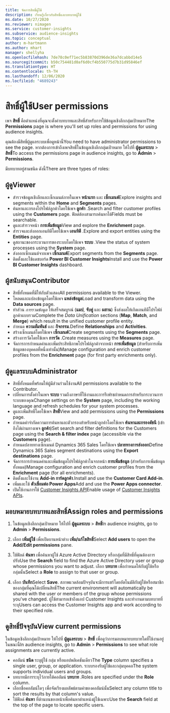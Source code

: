 ```yaml
---
title: จัดการสิทธิ์ผู้ใช้
description: เรียนรู้เกี่ยวกับสิทธิ์และบทบาทผู้ใช้
ms.date: 10/27/2020
ms.reviewer: nimagen
ms.service: customer-insights
ms.subservice: audience-insights
ms.topic: conceptual
author: m-hartmann
ms.author: mhart
manager: shellyha
ms.openlocfilehash: 7de78c0ef71ec5b83870d396de36a7dcabbd14e5
ms.sourcegitcommit: b50c754481d0af6d0cf4b550775d7b31d95846ef
ms.translationtype: HT
ms.contentlocale: th-TH
ms.lasthandoff: 12/06/2020
ms.locfileid: "4689243"
---
```

# <a name="user-permissions"></a><span data-ttu-id="546e1-103">สิทธิ์ผู้ใช้</span><span class="sxs-lookup"><span data-stu-id="546e1-103">User permissions</span></span>

<span data-ttu-id="546e1-104">เพจ **สิทธิ์** คือตำแหน่งที่คุณจะตั้งค่าบทบาทและสิทธิ์สำหรับการใช้ข้อมูลเชิงลึกกลุ่มเป้าหมาย</span><span class="sxs-lookup"><span data-stu-id="546e1-104">The **Permissions** page is where you'll set up roles and permissions for using audience insights.</span></span>

<span data-ttu-id="546e1-105">คุณต้องมีสิทธิ์ผู้ดูแลระบบเพื่อดูหน้านี้</span><span class="sxs-lookup"><span data-stu-id="546e1-105">You need to have administrator permissions to see the page.</span></span> <span data-ttu-id="546e1-106">หากต้องการเข้าถึงเพจสิทธิ์ในข้อมูลเชิงลึกกลุ่มเป้าหมาย ให้ไปที่ **ผู้ดูแลระบบ** > **สิทธิ์**</span><span class="sxs-lookup"><span data-stu-id="546e1-106">To access the permissions page in audience insights, go to **Admin** > **Permissions**.</span></span>

<span data-ttu-id="546e1-107">มีบทบาทอยู่สามชนิด ดังนี้</span><span class="sxs-lookup"><span data-stu-id="546e1-107">There are three types of roles:</span></span>

## <a name="viewer"></a><span data-ttu-id="546e1-108">ผู้ดู</span><span class="sxs-lookup"><span data-stu-id="546e1-108">Viewer</span></span>

- <span data-ttu-id="546e1-109">สำรวจข้อมูลเชิงลึกและเซ็กเมนต์ภายในเพจ **หน้าแรก** และ **เซ็กเมนต์**</span><span class="sxs-lookup"><span data-stu-id="546e1-109">Explore insights and segments within the **Home** and **Segments** pages.</span></span>
- <span data-ttu-id="546e1-110">ค้นหาและกรองโปรไฟล์ลูกค้าโดยใช้เพจ **ลูกค้า** .</span><span class="sxs-lookup"><span data-stu-id="546e1-110">Search and filter customer profiles using the **Customers** page.</span></span> <span data-ttu-id="546e1-111">ฟิลด์ต้องสามารถค้นหาได้</span><span class="sxs-lookup"><span data-stu-id="546e1-111">Fields must be searchable.</span></span>
- <span data-ttu-id="546e1-112">ดูและสำรวจหน้า **การเพิ่มข้อมูล**</span><span class="sxs-lookup"><span data-stu-id="546e1-112">View and explore the **Enrichment** page.</span></span>
- <span data-ttu-id="546e1-113">สำรวจและส่งออกเอนทิตีโดยใช้เพจ **เอนทิตี** .</span><span class="sxs-lookup"><span data-stu-id="546e1-113">Explore and export entities using the **Entities** page.</span></span>
- <span data-ttu-id="546e1-114">ดูสถานะของกระบวนการของระบบโดยใช้เพจ **ระบบ** .</span><span class="sxs-lookup"><span data-stu-id="546e1-114">View the status of system processes  using the **System** page.</span></span>
- <span data-ttu-id="546e1-115">ส่งออกเซ็กเมนต์จากเพจ **เซ็กเมนต์**</span><span class="sxs-lookup"><span data-stu-id="546e1-115">Export segments from the **Segments** page.</span></span>
- <span data-ttu-id="546e1-116">ติดตั้งและใช้แดชบอร์ด **Power BI Customer Insights**</span><span class="sxs-lookup"><span data-stu-id="546e1-116">Install and use the **Power BI Customer Insights** dashboard.</span></span>

## <a name="contributor"></a><span data-ttu-id="546e1-117">ผู้สนับสนุน</span><span class="sxs-lookup"><span data-stu-id="546e1-117">Contributor</span></span>

- <span data-ttu-id="546e1-118">สิทธิ์ทั้งหมดที่มีให้กับตัวแสดง</span><span class="sxs-lookup"><span data-stu-id="546e1-118">All permissions available to the Viewer.</span></span>
- <span data-ttu-id="546e1-119">โหลดและแปลงข้อมูลโดยใช้เพจ **แหล่งข้อมูล**</span><span class="sxs-lookup"><span data-stu-id="546e1-119">Load and transform data using the **Data sources** page.</span></span>
- <span data-ttu-id="546e1-120">ทำส่วน *การรวมข้อมูล* ให้เสร็จสมบูรณ์ (**แมป**, **จับคู่** และ **ผสาน**) ซึ่งส่งผลให้เกิดเอนทิตีโปรไฟล์ลูกค้าแบบรวม</span><span class="sxs-lookup"><span data-stu-id="546e1-120">Complete the *Data Unification* sections (**Map**, **Match**, and **Merge**) which result in the unified customer profile entity.</span></span>
- <span data-ttu-id="546e1-121">กำหนด **ความสัมพันธ์** และ **กิจกรรม**.</span><span class="sxs-lookup"><span data-stu-id="546e1-121">Define **Relationships** and **Activities**.</span></span>
- <span data-ttu-id="546e1-122">สร้างเซ็กเมนต์โดยใช้เพจ **เซ็กเมนต์**</span><span class="sxs-lookup"><span data-stu-id="546e1-122">Create segments using the **Segments** page.</span></span>
- <span data-ttu-id="546e1-123">สร้างการวัดโดยใช้เพจ **การวัด** .</span><span class="sxs-lookup"><span data-stu-id="546e1-123">Create measures using the **Measures** page.</span></span>
- <span data-ttu-id="546e1-124">จัดการการกำหนดค่าและเพิ่มประสิทธิภาพโปรไฟล์ลูกค้าจากหน้า **การเพิ่มข้อมูล** (สำหรับการเพิ่มข้อมูลของบุคคลที่หนึ่งเท่านั้น)</span><span class="sxs-lookup"><span data-stu-id="546e1-124">Manage configuration and enrich customer profiles from the **Enrichment** page (for first party enrichments only).</span></span>

## <a name="administrator"></a><span data-ttu-id="546e1-125">ผู้ดูแลระบบ</span><span class="sxs-lookup"><span data-stu-id="546e1-125">Administrator</span></span>

- <span data-ttu-id="546e1-126">สิทธิ์ทั้งหมดที่พร้อมให้ผู้มีส่วนร่วมใช้งาน</span><span class="sxs-lookup"><span data-stu-id="546e1-126">All permissions available to the Contributor.</span></span>
- <span data-ttu-id="546e1-127">เปลี่ยนการตั้งค่าในเพจ **ระบบ** รวมถึงภาษาที่ใช้งานและการรีเฟรชกำหนดการสำหรับกระบวนการระบบของคุณ</span><span class="sxs-lookup"><span data-stu-id="546e1-127">Change settings on the **System** page, including the working language and refresh schedules for your system processes.</span></span>
- <span data-ttu-id="546e1-128">ดูและเพิ่มสิทธิ์โดยใช้เพจ **สิทธิ์**</span><span class="sxs-lookup"><span data-stu-id="546e1-128">View and add permissions using the **Permissions** page.</span></span>
- <span data-ttu-id="546e1-129">กำหนดคำจำกัดความการค้นหาและตัวกรองสำหรับหน้าลูกค้าโดยใช้เพจ **ค้นหาและกรองดัชนี** (เข้าถึงได้ผ่านทางเพจ **ลูกค้า**)</span><span class="sxs-lookup"><span data-stu-id="546e1-129">Set search and filter definitions for the Customers page using the **Search & filter index** page (accessible via the **Customers** page).</span></span>
- <span data-ttu-id="546e1-130">กำหนดปลายทางเซ็กเมนต์ Dynamics 365 Sales โดยใช้เพจ **ปลายทางการส่งออก**</span><span class="sxs-lookup"><span data-stu-id="546e1-130">Define Dynamics 365 Sales segment destinations using the **Export destinations** page.</span></span>
- <span data-ttu-id="546e1-131">จัดการการกำหนดค่าและเพิ่มข้อมูลโปรไฟล์ลูกค้าในจากหน้า **การเพิ่มข้อมูล** (สำหรับการเพิ่มข้อมูลทั้งหมด)</span><span class="sxs-lookup"><span data-stu-id="546e1-131">Manage configuration and enrich customer profiles from the **Enrichment** page (for all enrichments).</span></span>
- <span data-ttu-id="546e1-132">ติดตั้งและใช้งาน **Add-in การ์ดลูกค้า**.</span><span class="sxs-lookup"><span data-stu-id="546e1-132">Install and use the **Customer Card Add-in**.</span></span>
- <span data-ttu-id="546e1-133">เพิ่มและใช้ **ตัวเชื่อมต่อ Power Apps**</span><span class="sxs-lookup"><span data-stu-id="546e1-133">Add and use the **Power Apps connector**.</span></span>
- <span data-ttu-id="546e1-134">เปิดใช้งานการใช้ [Customer Insights API](apis.md)</span><span class="sxs-lookup"><span data-stu-id="546e1-134">Enable usage of [Customer Insights APIs](apis.md).</span></span>

## <a name="assign-roles-and-permissions"></a><span data-ttu-id="546e1-135">มอบหมายบทบาทและสิทธิ์</span><span class="sxs-lookup"><span data-stu-id="546e1-135">Assign roles and permissions</span></span>

1. <span data-ttu-id="546e1-136">ในข้อมูลเชิงลึกกลุ่มเป้าหมาย ให้ไปที่ **ผู้ดูแลระบบ** > **สิทธิ์**</span><span class="sxs-lookup"><span data-stu-id="546e1-136">In audience insights, go to **Admin** > **Permissions**.</span></span>

1. <span data-ttu-id="546e1-137">เลือก **เพิ่มผู้ใช้** เพื่อเปิดบานหน้าต่าง **เพิ่ม/แก้ไขสิทธิ์**</span><span class="sxs-lookup"><span data-stu-id="546e1-137">Select **Add users** to open the **Add/Edit permissions** pane.</span></span>

1. <span data-ttu-id="546e1-138">ใช้ฟิลด์ **ค้นหา** เพื่อค้นหาผู้ใช้ Azure Active Directory หรือกลุ่มที่มีสิทธิ์ที่คุณต้องการปรับ</span><span class="sxs-lookup"><span data-stu-id="546e1-138">Use the **Search** field to find the Azure Active Directory user or group whose permissions you want to adjust.</span></span> <span data-ttu-id="546e1-139">เลือก **บทบาท** เพื่อกำหนดให้กับผู้ใช้หรือกลุ่มนั้น</span><span class="sxs-lookup"><span data-stu-id="546e1-139">Select a **Role** to assign to that user or group.</span></span>

1. <span data-ttu-id="546e1-140">เลือก **บันทึก**</span><span class="sxs-lookup"><span data-stu-id="546e1-140">Select **Save**.</span></span> <span data-ttu-id="546e1-141">สภาพแวดล้อมปัจจุบันจะมีการแชร์โดยอัตโนมัติกับผู้ใช้หรือสมาชิกของกลุ่มที่คุณได้เปลี่ยนสิทธิ์</span><span class="sxs-lookup"><span data-stu-id="546e1-141">The current environment will automatically be shared with the user or members of the group whose permissions you've changed.</span></span> <span data-ttu-id="546e1-142">ผู้ใช้สามารถเข้าถึงแอป Customer Insights และทำงานตามบทบาทที่ระบุ</span><span class="sxs-lookup"><span data-stu-id="546e1-142">Users can access the Customer Insights app and work according to their specified role.</span></span>

## <a name="view-current-permissions"></a><span data-ttu-id="546e1-143">ดูสิทธิ์ปัจจุบัน</span><span class="sxs-lookup"><span data-stu-id="546e1-143">View current permissions</span></span>

<span data-ttu-id="546e1-144">ในข้อมูลเชิงลึกกลุ่มเป้าหมาย ให้ไปที่ **ผู้ดูแลระบบ** > **สิทธิ์** เพื่อดูว่าการมอบหมายบทบาทใดที่ใช้งานอยู่ในขณะนี้</span><span class="sxs-lookup"><span data-stu-id="546e1-144">In audience insights, go to **Admin** > **Permissions** to see what role assignments are currently active.</span></span>

- <span data-ttu-id="546e1-145">คอลัมน์ **ชนิด** ระบุผู้ใช้ กลุ่ม หรือแอปพลิเคชันเดียว</span><span class="sxs-lookup"><span data-stu-id="546e1-145">The **Type** column specifies a single user, group, or application.</span></span> <span data-ttu-id="546e1-146">ระบบรองรับผู้ใช้และกลุ่มบุคคล</span><span class="sxs-lookup"><span data-stu-id="546e1-146">The system supports individual users and groups.</span></span>
- <span data-ttu-id="546e1-147">บทบาทมีการระบุไว้ภายใต้คอลัมน์ **บทบาท** .</span><span class="sxs-lookup"><span data-stu-id="546e1-147">Roles are specified under the **Role** column.</span></span>
- <span data-ttu-id="546e1-148">เลือกชื่อคอลัมน์ใดๆ เพื่อจัดเรียงผลลัพธ์ตามค่าของคอลัมน์นั้น</span><span class="sxs-lookup"><span data-stu-id="546e1-148">Select any column title to sort the results by that column's value.</span></span>
- <span data-ttu-id="546e1-149">ใช้ฟิลด์ **ค้นหา** ที่ด้านบนของหน้าเพื่อค้นหาตำแหน่งผู้ใช้เฉพาะ</span><span class="sxs-lookup"><span data-stu-id="546e1-149">Use the **Search** field at the top of the page to locate specific users.</span></span>
